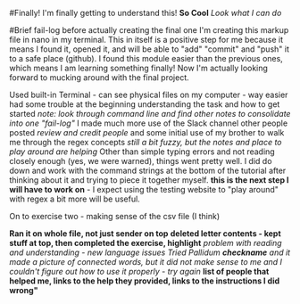 #Finally!
I'm finally getting to understand this!
**So Cool**
*Look what I can do*


#Brief fail-log before actually creating the final one
I'm creating this markup file in nano in my terminal. This in itself is a positive step for me because it means I found it, opened it, and will be able to "add" "commit" and "push" it to a safe place (github).
I found this module easier than the previous ones, which means I am learning something finally!
Now I'm actually looking forward to mucking around with the final project.

Used built-in Terminal - can see physical files on my computer - way easier
had some trouble at the beginning understanding the task and how to get started
*note: look through command line and find other notes to consolidate into one "fail-log"*
I made much more use of the Slack channel other people posted *review and credit people* and some initial use of my brother to walk me through the regex concepts *still a bit fuzzy, but the notes and place to play around are helping*
Other than simple typing errors and not reading closely enough (yes, we were warned), things went pretty well. 
I did do down and work with the command strings at the bottom of the tutorial after thinking about it and trying to piece it together myself. **this is the next step I will have to work on** - I expect using the testing website to "play around" with regex a bit more will be useful.

On to exercise two - making sense of the csv file (I think)


**Ran it on whole file, not just sender on top**
**deleted letter contents - kept stuff at top, then completed the exercise, highlight**
*problem with reading and understanding - new language issues*
*Tried Pallidum **checkname** and it made a picture of connected words, but it did not make sense to me and I couldn't figure out how to use it properly - try again*
**list of people that helped me, links to the help they provided, links to the instructions I did wrong"**

